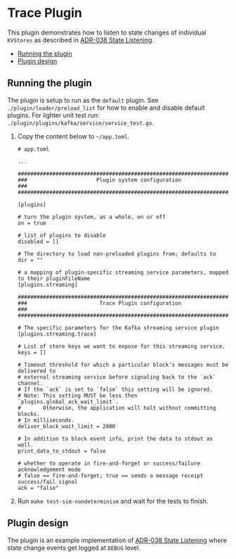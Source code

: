 # Trace Plugin

This plugin demonstrates how to listen to state changes of individual `KVStores` as described in [ADR-038 State Listening](https://github.com/vulcanize/cosmos-sdk/blob/adr038_plugin_proposal/docs/architecture/adr-038-state-listening.md).



<!-- TOC -->
- [Running the plugin](#running-the-plugin)
- [Plugin design](#plugin-design)


## Running the plugin

The plugin is setup to run as the `default` plugin. See `./plugin/loader/preload_list` for how to enable and disable default plugins. For lighter unit test run: `./plugin/plugins/kafka/service/service_test.go`. 

1. Copy the content below to `~/app.toml`.

   ```
   # app.toml

   ...
    
   ###############################################################################
   ###                      Plugin system configuration                        ###
   ###############################################################################
    
   [plugins]
    
   # turn the plugin system, as a whole, on or off
   on = true
    
   # list of plugins to disable
   disabled = []
    
   # The directory to load non-preloaded plugins from; defaults to
   dir = ""
    
   # a mapping of plugin-specific streaming service parameters, mapped to their pluginFileName
   [plugins.streaming]
    
   ###############################################################################
   ###                       Trace Plugin configuration                        ###
   ###############################################################################
   
   # The specific parameters for the Kafka streaming service plugin
   [plugins.streaming.trace]
   
   # List of store keys we want to expose for this streaming service.
   keys = []
   
   # Timeout threshold for which a particular block's messages must be delivered to
   # external streaming service before signaling back to the `ack` channel.
   # If the `ack` is set to `false` this setting will be ignored.
   # Note: This setting MUST be less then `plugins.global_ack_wait_limit`.
   #       Otherwise, the application will halt without committing blocks.
   # In milliseconds.
   deliver_block_wait_limit = 2000
   
   # In addition to block event info, print the data to stdout as well.
   print_data_to_stdout = false
   
   # whether to operate in fire-and-forget or success/failure acknowledgement mode
   # false == fire-and-forget; true == sends a message receipt success/fail signal
   ack = "false"
    ```
   
2. Run `make test-sim-nondeterminism` and wait for the tests to finish.


## Plugin design
The plugin is an example implementation of [ADR-038 State Listening](https://docs.cosmos.network/master/architecture/adr-038-state-listening.html) where state change events get logged at `DEBUG` level.
